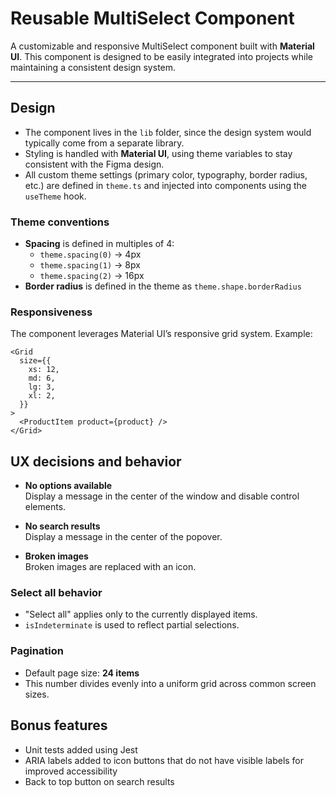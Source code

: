 # Reusable MultiSelect Component

A customizable and responsive MultiSelect component built with **Material UI**. This component is designed to be easily integrated into projects while maintaining a consistent design system.

---

## Design

- The component lives in the `lib` folder, since the design system would typically come from a separate library.
- Styling is handled with **Material UI**, using theme variables to stay consistent with the Figma design.
- All custom theme settings (primary color, typography, border radius, etc.) are defined in `theme.ts` and injected into components using the `useTheme` hook.

### Theme conventions

- **Spacing** is defined in multiples of 4:
  - `theme.spacing(0)` → 4px
  - `theme.spacing(1)` → 8px
  - `theme.spacing(2)` → 16px
- **Border radius** is defined in the theme as `theme.shape.borderRadius`

### Responsiveness

The component leverages Material UI’s responsive grid system. Example:

```tsx
<Grid
  size={{
    xs: 12,
    md: 6,
    lg: 3,
    xl: 2,
  }}
>
  <ProductItem product={product} />
</Grid>
```

## UX decisions and behavior

- **No options available**  
  Display a message in the center of the window and disable control elements.

- **No search results**  
  Display a message in the center of the popover.

- **Broken images**  
  Broken images are replaced with an icon.

### Select all behavior

- "Select all" applies only to the currently displayed items.
- `isIndeterminate` is used to reflect partial selections.

### Pagination

- Default page size: **24 items**
- This number divides evenly into a uniform grid across common screen sizes.

## Bonus features

- Unit tests added using Jest
- ARIA labels added to icon buttons that do not have visible labels for improved accessibility
- Back to top button on search results
